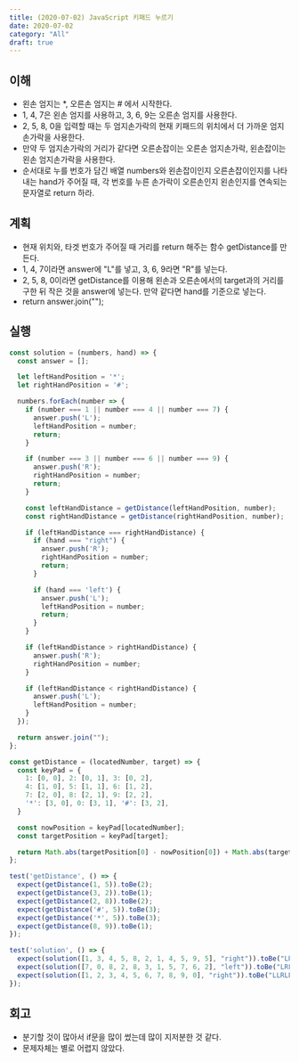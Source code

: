 ```yaml
---
title: (2020-07-02) JavaScript 키패드 누르기
date: 2020-07-02
category: "All"
draft: true
---
```


## 이해

- 왼손 엄지는 *, 오른손 엄지는 # 에서 시작한다.
- 1, 4, 7은 왼손 엄지를 사용하고, 3, 6, 9는 오른손 엄지를 사용한다.
- 2, 5, 8, 0을 입력할 때는 두 엄지손가락의 현재 키패드의 위치에서 더 가까운 엄지손가락을 사용한다.
- 만약 두 엄지손가락의 거리가 같다면 오른손잡이는 오른손 엄지손가락, 왼손잡이는 왼손 엄지손가락을 사용한다.
- 순서대로 누를 번호가 담긴 배열 numbers와 왼손잡이인지 오른손잡이인지를 나타내는 hand가 주어질 때, 각 번호를 누른 손가락이 오른손인지 왼손인지를 연속되는 문자열로 return 하라.

## 계획

- 현재 위치와, 타겟 번호가 주어질 때 거리를 return 해주는 함수 getDistance를 만든다.
- 1, 4, 7이라면 answer에 "L"를 넣고, 3, 6, 9라면 "R"를 넣는다.
- 2, 5, 8, 0이라면 getDistance를 이용해 왼손과 오른손에서의 target과의 거리를 구한 뒤 작은 것을 answer에 넣는다. 만약 같다면 hand를 기준으로 넣는다.
- return answer.join("");

## 실행

```javascript
const solution = (numbers, hand) => {
  const answer = [];

  let leftHandPosition = '*';
  let rightHandPosition = '#';

  numbers.forEach(number => {   
    if (number === 1 || number === 4 || number === 7) {
      answer.push('L');
      leftHandPosition = number;
      return;
    }

    if (number === 3 || number === 6 || number === 9) {
      answer.push('R');
      rightHandPosition = number;
      return;
    }

    const leftHandDistance = getDistance(leftHandPosition, number);
    const rightHandDistance = getDistance(rightHandPosition, number);

    if (leftHandDistance === rightHandDistance) {
      if (hand === "right") {
        answer.push('R');
        rightHandPosition = number;
        return;
      }

      if (hand === 'left') {
        answer.push('L');
        leftHandPosition = number;
        return;
      }
    }

    if (leftHandDistance > rightHandDistance) {
      answer.push('R');
      rightHandPosition = number;
    }

    if (leftHandDistance < rightHandDistance) {
      answer.push('L');
      leftHandPosition = number;
    }
  });

  return answer.join("");
};

const getDistance = (locatedNumber, target) => {
  const keyPad = {
    1: [0, 0], 2: [0, 1], 3: [0, 2],
    4: [1, 0], 5: [1, 1], 6: [1, 2],
    7: [2, 0], 8: [2, 1], 9: [2, 2],
    '*': [3, 0], 0: [3, 1], '#': [3, 2],
  }

  const nowPosition = keyPad[locatedNumber];
  const targetPosition = keyPad[target];

  return Math.abs(targetPosition[0] - nowPosition[0]) + Math.abs(targetPosition[1] - nowPosition[1]);
};

test('getDistance', () => {
  expect(getDistance(1, 5)).toBe(2);
  expect(getDistance(3, 2)).toBe(1);
  expect(getDistance(2, 8)).toBe(2);
  expect(getDistance('#', 5)).toBe(3);
  expect(getDistance('*', 5)).toBe(3);
  expect(getDistance(8, 9)).toBe(1);
});

test('solution', () => {
  expect(solution([1, 3, 4, 5, 8, 2, 1, 4, 5, 9, 5], "right")).toBe("LRLLLRLLRRL");
  expect(solution([7, 0, 8, 2, 8, 3, 1, 5, 7, 6, 2], "left")).toBe("LRLLRRLLLRR");
  expect(solution([1, 2, 3, 4, 5, 6, 7, 8, 9, 0], "right")).toBe("LLRLLRLLRL");
});
```

## 회고

- 분기할 것이 많아서 if문을 많이 썼는데 많이 지저분한 것 같다.
- 문제자체는 별로 어렵지 않았다.
